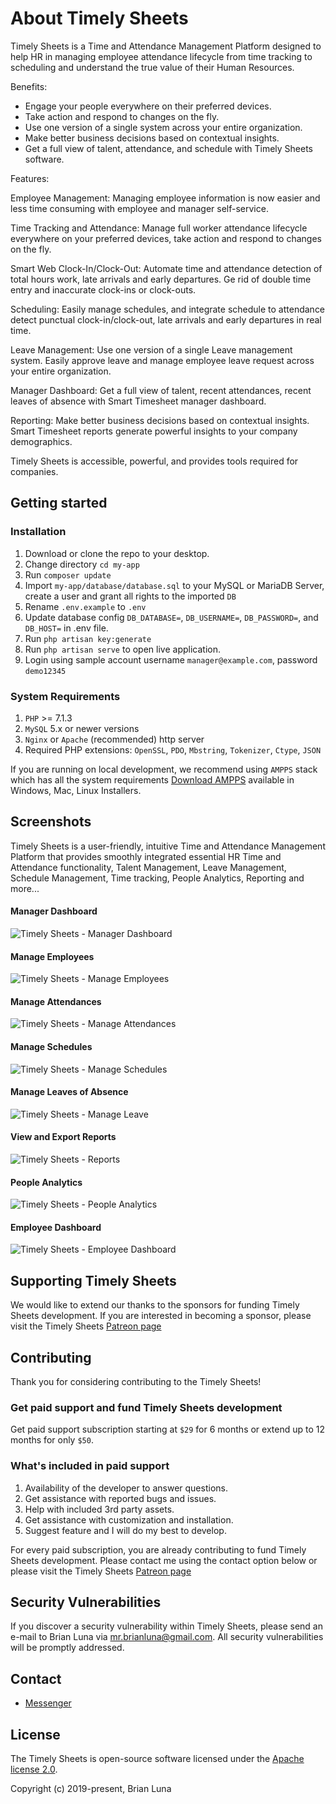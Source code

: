 # About Timely Sheets

Timely Sheets is a Time and Attendance Management Platform designed to help HR in managing employee attendance lifecycle from time tracking to scheduling and understand the true value of their Human Resources.

Benefits:

- Engage your people everywhere on their preferred devices.
- Take action and respond to changes on the fly.
- Use one version of a single system across your entire organization.
- Make better business decisions based on contextual insights.
- Get a full view of talent, attendance, and schedule with Timely Sheets software.

Features:

Employee Management: Managing employee information is now easier and less time consuming with employee and manager self-service.

Time Tracking and Attendance: Manage full worker attendance lifecycle everywhere on your preferred devices, take action and respond to changes on the fly.

Smart Web Clock-In/Clock-Out: Automate time and attendance detection of total hours work, late arrivals and early departures. Ge rid of double time entry and inaccurate clock-ins or clock-outs.

Scheduling: Easily manage schedules, and integrate schedule to attendance detect punctual clock-in/clock-out, late arrivals and early departures in real time.

Leave Management: Use one version of a single Leave management system. Easily approve leave and manage employee leave request across your entire organization.

Manager Dashboard: Get a full view of talent, recent attendances, recent leaves of absence with Smart Timesheet manager dashboard.

Reporting: Make better business decisions based on contextual insights. Smart Timesheet reports generate powerful insights to your company demographics.

Timely Sheets is accessible, powerful, and provides tools required for companies.

## Getting started

### Installation

1. Download or clone the repo to your desktop.
2. Change directory `cd my-app`
3. Run `composer update`
4. Import `my-app/database/database.sql` to your MySQL or MariaDB Server, create a user and grant all rights to the imported `DB`
5. Rename `.env.example` to `.env`
6. Update database config `DB_DATABASE=`, `DB_USERNAME=`, `DB_PASSWORD=`, and `DB_HOST=` in .env file.
7. Run `php artisan key:generate`
8. Run `php artisan serve` to open live application.
9. Login using sample account username `manager@example.com`, password `demo12345`

### System Requirements

1. `PHP` >= 7.1.3
2. `MySQL` 5.x or newer versions
3. `Nginx` or `Apache` (recommended) http server
4. Required PHP extensions: `OpenSSL`, `PDO`, `Mbstring`, `Tokenizer`, `Ctype`, `JSON`

If you are running on local development, we recommend using `AMPPS` stack which has all the system requirements [Download AMPPS](https://www.ampps.com/downloads) available in Windows, Mac, Linux Installers.

## Screenshots

Timely Sheets is a user-friendly, intuitive Time and Attendance Management Platform that provides smoothly integrated essential HR Time and Attendance functionality, Talent Management, Leave Management, Schedule Management, Time tracking, People Analytics, Reporting and more... 

#### Manager Dashboard
![Timely Sheets - Manager Dashboard](https://i.postimg.cc/B6wjx5pR/manager-dashboard.png)

#### Manage Employees
![Timely Sheets - Manage Employees](https://i.postimg.cc/MT4Gc6KS/manager-employees.png)

#### Manage Attendances
![Timely Sheets - Manage Attendances](https://i.postimg.cc/VNKB5Vr8/manager-attendance.png)

#### Manage Schedules
![Timely Sheets - Manage Schedules](https://i.postimg.cc/HkcVbvhm/manager-schedules.png)

#### Manage Leaves of Absence
![Timely Sheets - Manage Leave](https://i.postimg.cc/WpF6bSsB/manager-leaves.png)

#### View and Export Reports
![Timely Sheets - Reports](https://i.postimg.cc/sx7hP6X1/manager-reports.png)

#### People Analytics
![Timely Sheets - People Analytics](https://i.postimg.cc/s2bxnYbW/manager-reports-organization-profile.png)

#### Employee Dashboard
![Timely Sheets - Employee Dashboard](https://i.postimg.cc/8PT5nPXZ/employee-my-dashboard.png)


## Supporting Timely Sheets

We would like to extend our thanks to the sponsors for funding Timely Sheets development. If you are interested in becoming a sponsor, please visit the Timely Sheets [Patreon page](https://patreon.com/brianluna)

## Contributing

Thank you for considering contributing to the Timely Sheets!

### Get paid support and fund Timely Sheets development

Get paid support subscription starting at `$29` for 6 months or extend up to 12 months for only `$50`.

### What's included in paid support

1. Availability of the developer to answer questions.
2. Get assistance with reported bugs and issues.
3. Help with included 3rd party assets.
4. Get assistance with customization and installation.
5. Suggest feature and I will do my best to develop.

For every paid subscription, you are already contributing to fund Timely Sheets development. Please contact me using the contact option below or please visit the Timely Sheets [Patreon page](https://patreon.com/brianluna)

## Security Vulnerabilities

If you discover a security vulnerability within Timely Sheets, please send an e-mail to Brian Luna via [mr.brianluna@gmail.com](mailto:mr.brianluna@gmail.com). All security vulnerabilities will be promptly addressed.

## Contact

- [Messenger](https://m.me/brianlunaprogrammer)

## License

The Timely Sheets is open-source software licensed under the [Apache license 2.0](http://www.apache.org/licenses/LICENSE-2.0).

Copyright (c) 2019-present, Brian Luna
